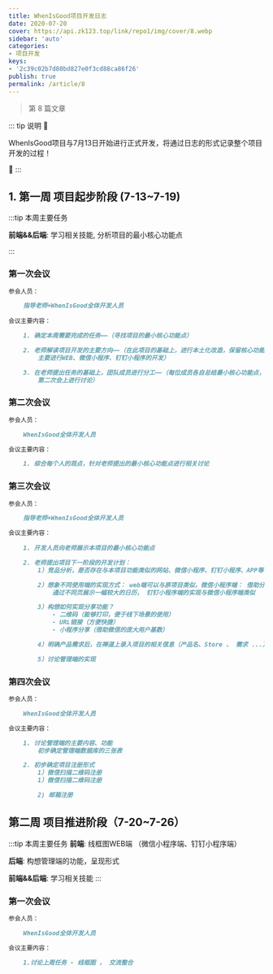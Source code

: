 ```yaml
---
title: WhenIsGood项目开发日志
date: 2020-07-20
cover: https://api.zk123.top/link/repo1/img/cover/8.webp
sidebar: 'auto'
categories:
- 项目开发
keys:
- '2c39c02b7d80bd827e0f3cd88ca86f26'
publish: true
permalink: /article/8
---
```


> 第 8 篇文章
<!-- more -->

::: tip 说明
:arrow_down_small:

WhenIsGood项目与7月13日开始进行正式开发，将通过日志的形式记录整个项目开发的过程！ 

:arrow_up_small:
:::
## 1. 第一周 项目起步阶段 (7-13~7-19)

:::tip 本周主要任务

**前端&&后端**: 学习相关技能, 分析项目的最小核心功能点

:::

### 第一次会议
```md
参会人员：

    指导老师+WhenIsGood全体开发人员
    
会议主要内容：

    1. 确定本周需要完成的任务——（寻找项目的最小核心功能点）

    2. 老师解读项目开发的主要方向——（在此项目的基础上，进行本土化改造，保留核心功能
        主要进行WEB、微信小程序、钉钉小程序的开发）

    3. 在老师提出任务的基础上，团队成员进行分工——（每位成员各自总结最小核心功能点，并与
        第二次会上进行讨论）
```

### 第二次会议
```md
参会人员：

    WhenIsGood全体开发人员

会议主要内容： 

    1. 综合每个人的观点，针对老师提出的最小核心功能点进行相关讨论
```


### 第三次会议
```md
参会人员：

    指导老师+WhenIsGood全体开发人员

会议主要内容：
    
    1. 开发人员向老师展示本项目的最小核心功能点

    2. 老师提出项目下一阶段的开发计划：
        1）竞品分析，是否存在与本项目功能类似的网站、微信小程序、钉钉小程序、APP等

        2）想象不同使用端的实现方式： web端可以与原项目类似，微信小程序端： 借助分页形式
            通过不同页展示一幅较大的日历， 钉钉小程序端的实现与微信小程序端类似

        3）构想如何实现分享功能？
            - 二维码（能够打印，便于线下场景的使用）
            - URL链接（方便快捷）
            - 小程序分享（借助微信的庞大用户基数）

        4）明确产品需求后，在禅道上录入项目的相关信息（产品名、Store 、 需求 ...）

        5）讨论管理端的实现
```


### 第四次会议
```md
参会人员：

    WhenIsGood全体开发人员

会议主要内容：

    1. 讨论管理端的主要内容、功能
        初步确定管理端数据库的三张表

    2. 初步确定项目注册形式
        1）微信扫描二维码注册
        1）微信扫描二维码注册

        2) 邮箱注册
```

## 第二周 项目推进阶段（7-20~7-26）
:::tip 本周主要任务
**前端**: 线框图WEB端 （微信小程序端、钉钉小程序端）

**后端**: 构想管理端的功能，呈现形式

**前端&&后端**: 学习相关技能
:::

### 第一次会议

```md
参会人员：

    WhenIsGood全体开发人员

会议主要内容：

    1.讨论上周任务 - 线框图 ， 交流整合
```
